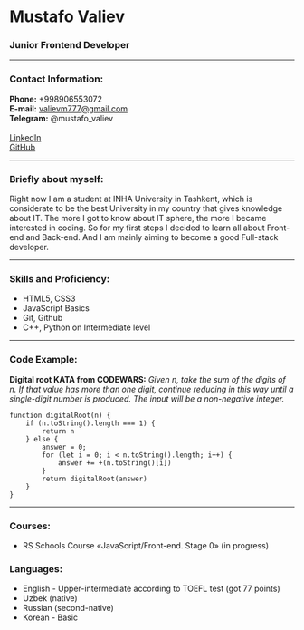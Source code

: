 # Mustafo Valiev

### Junior Frontend Developer 

---

### Contact Information: 
**Phone:** +998906553072 <br>
**E-mail:** valievm777@gmail.com <br>
**Telegram:** @mustafo_valiev  <br>
<br>
[LinkedIn](https://www.linkedin.com/in/mustafo-valiev-634ba2265/)<br>
[GitHub](https://github.com/MustafoValiev)

---

### Briefly about myself:

Right now I am a student at INHA University in Tashkent, which is considerate to be the best
University in my country that gives knowledge about IT. The more I got to know about IT sphere, the more I became interested 
in coding. So for my first steps I decided to learn all about Front-end and Back-end. And I am mainly aiming
to become a good Full-stack developer.

---

### Skills and Proficiency:

- HTML5, CSS3
- JavaScript Basics
- Git, Github
- C++, Python on Intermediate level

---

### Code Example:


**Digital root KATA from CODEWARS:** 
 *Given n, take the sum of the digits of n. If that value has more than one digit, continue reducing in this way until a single-digit number is produced. The input will be a non-negative integer.*


    function digitalRoot(n) { 
        if (n.toString().length === 1) {
            return n
        } else {
            answer = 0;
            for (let i = 0; i < n.toString().length; i++) {
                answer += +(n.toString()[i])
            }
            return digitalRoot(answer)
        }
    }

---

### Courses:

- RS Schools Course «JavaScript/Front-end. Stage 0» (in progress)

### Languages:

- English - Upper-intermediate according to TOEFL test (got 77 points)
- Uzbek (native)
- Russian (second-native)
- Korean - Basic